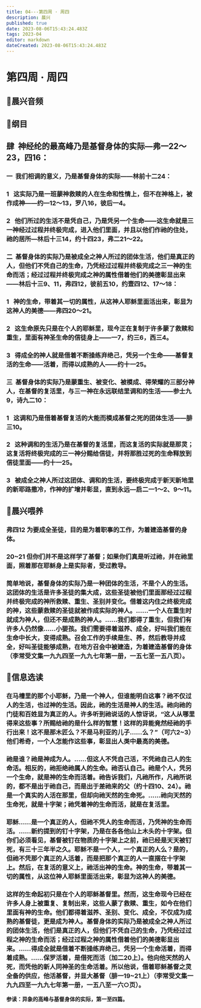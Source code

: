 ```yaml
---
title: 04---第四周 · 周四
description: 晨兴
published: true
date: 2023-08-06T15:43:24.483Z
tags: 2023-04
editor: markdown
dateCreated: 2023-08-06T15:43:24.483Z
---
```


# 第四周 · 周四
## 🎵晨兴音频

## 📖纲目

## **肆  神经纶的最高峰乃是基督身体的实际—弗一22～23，四16：**

### 一  我们相调的意义，乃是基督身体的实际——林前十二24：

### 1   这实际乃是一班蒙神救赎的人在生命和性情上，但不在神格上，被作成神——约—12～13，罗八16，彼后一4。

### 2   他们所过的生活不是凭自己，乃是凭另一个生命——这生命就是三一神经过过程并终极完成，进入他们里面，并且以他们作祂的住处，祂的居所—林后十三14，约十四23，弗二21～22。

### 二  基督身体的实际乃是被成全之神人所过的团体生活，他们是真正的人，但他们不凭自己的生命，乃凭经过过程并终极完成之三一神的生命而活；经过过程并终极完成之神的属性借着他们的美德彰显出来——林后十三9、11，弗四12，彼前五10，约壹四12、17～18：

### 1   神的生命，带着其一切的属性，从这神人耶稣里面活出来，彰显为这神人的美德——弗四20～21。

### 2   这生命原先只是在个人的耶稣里，现今正在复制于许多蒙了救赎和重生，里面有神圣生命的信徒身上——一7，约三6，西三4。

### 3   得成全的神人就是借着不断操练弃绝己，凭另一个生命——基督复活的生命——活着，而得以成熟的人——约十一25。

### 三  基督身体的实际乃是蒙重生、被变化、被模成、得荣耀的三部分神人，在基督的复活里，与三一神在永远联结里调和的生活——参士九9，诗九二10：

### 1   这调和乃是借着基督复活的大能而模成基督之死的团体生活——腓三10。

### 2   这种调和的生活乃是在基督的复活里，而这复活的实际就是那灵；这复活将终极完成的三一神分赐给信徒，并将那胜过死的生命释放到信徒里面——约十一25。

### 3   被成全之神人所过这团体、调和的生活，要终极完成于新天新地里的新耶路撒冷，作神的扩增并彰显，直到永远—启二一1～2、9～11。

## 📖晨兴喂养

### **弗四12	为要成全圣徒，目的是为着职事的工作，为着建造基督的身体。**

### **20~21	但你们并不是这样学了基督；如果你们真是听过祂，并在祂里面，照着那在耶稣身上是实际者，受过教导。**

### 简单地说，基督身体的实际乃是一种团体的生活，不是个人的生活。这团体的生活是许多圣徒的集大成，这些圣徒被他们里面那经过过程并终极完成的神所救赎、重生、圣别并变化。借着这内住之终极完成的神，这些蒙救赎的圣徒就被作成实际的神人。……一个人在重生时就成为神人，但还不是成熟的神人。……我们都得了重生，但我们有许多人仍然像……小婴孩。我们需要得着滋养、成全，好叫我们能在生命中长大，变得成熟。召会工作的手续是生、养，然后教导并成全，好叫圣徒能够成熟，在地方召会中被建造，为着建造基督的身体（李常受文集一九九四至一九九七年第一册，一五七至一五八页）。

## 📖信息选读

### 在马槽里的那个小耶稣，乃是一个神人，但谁能明白这事？祂不仅过人的生活，也过神的生活。因此，祂的生活是神人的生活。祂向祂的门徒和百姓显为真正的人。许多听到祂说话的人惊讶说，“这人从哪里得来这些事？所赐给祂的是什么样的智慧！这样的异能竟然经祂的手行出来！这不是那木匠么？不是马利亚的儿子……么？”（可六2~3）他们希奇，一个人怎能作这些事，彰显出人类中最高的美德。

### 祂是谁？祂是神成为人。……但这人不凭自己活，不凭祂自己人的生命活。相反的，祂拒绝祂属人的生命。祂否认自己。祂是个人，凭另一个生命，就是神的生命而活着。祂告诉我们，凡祂所作，凡祂所说的，都不是出于祂自己，而是出于差祂来的父（约十四10、24）。祂是一个真实的人活在那里，但却向祂天然的生命死。……祂向天然的生命死，就是十字架；祂凭着神的生命而活，就是在复活里。

### 耶稣……是一个真正的人，但祂不凭人的生命而活，乃凭神的生命而活。……新约提到的钉十字架，乃是在各各他山上木头的十字架。但你们必须看见，基督被钉在物质的十字架上之前，祂已经是天天被钉死，有三十三年半之久。耶稣不是一个人，一个真正的人么？是的，但祂不凭那个真正的人活着，而是把那个真正的人一直摆在十字架上。然后，在复活的意义上，祂活出神的生命。神的生命，带着其一切的属性，从这位神人耶稣里面活出来，彰显为这神人的美德。

### 这样的生命起初只是在个人的耶稣基督里。然而，这生命现今已经在许多人身上被重复、复制出来，这些人蒙了救赎、重生，如今在他们里面有神的生命。他们都得着滋养、圣别、变化、成全，不仅成为成熟的基督徒，更是成为神人。基督身体的实际乃是被成全之神人所过的团体生活，他们是真正的人，但他们不凭自己的生命，乃凭经过过程之神的生命而活；经过过程之神的属性借着他们的美德彰显出来。……得成全就是借着不断操练弃绝己，凭另一个生命活着，而得着成熟。……保罗活着，是借死而活〔加二20上〕。他向他天然的人死，而凭他的新人同神圣的生命活着。所以他说，借着耶稣基督之灵全备的供应，他活基督，并显大基督（腓一19~21上）（李常受文集一九九四至一九九七年第一册，一五八至一六○页）。

**参读：异象的高峰与基督身体的实际，第一至四篇。**
<!-- Google tag (gtag.js) -->
<script async src="https://www.googletagmanager.com/gtag/js?id=G-1P8709Z16T"></script>
<script>
  window.dataLayer = window.dataLayer || [];
  function gtag(){dataLayer.push(arguments);}
  gtag('js', new Date());

  gtag('config', 'G-1P8709Z16T');
</script>